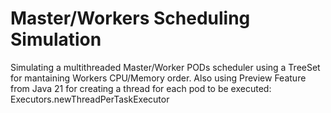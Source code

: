 # Master/Workers Scheduling Simulation
Simulating a multithreaded Master/Worker PODs scheduler using a TreeSet for mantaining Workers CPU/Memory order. 
Also using Preview Feature from Java 21 for creating a thread for each pod to be executed: Executors.newThreadPerTaskExecutor
